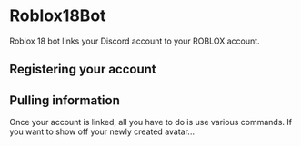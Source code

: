 # Roblox18Bot
Roblox 18 bot links your Discord account to your ROBLOX account.

## Registering your account




## Pulling information

Once your account is linked, all you have to do is use various commands.
If you want to show off your newly created avatar...





